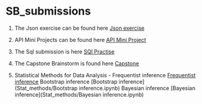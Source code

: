 # SB_submissions

1. The Json exercise can be found here [Json exercise](Json_ex/Json_exer.ipynb)

2. API Mini Projects can be found here [API Mini Project](/api_sol.ipynb)

3. The Sql submission is here [SQl Practise](/Sql_hw)

4. The Capstone Brainstorm is found here [Capstone](/Capstone)

5. Statistical Methods for Data Analysis - 
        Frequentist inference [Frequentist inference](Stat_methods/Freq_inference.ipynb)
        Bootstrap inference [Bootstrap inference](Stat_methods/Bootstrap inference.ipynb)
        Bayesian inference [Bayesian inference](Stat_methods/Bayesian inference.ipynb)
      
